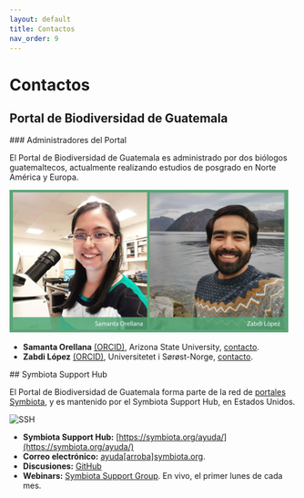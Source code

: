```yaml
---
layout: default
title: Contactos 
nav_order: 9
---
```

# Contactos

## Portal de Biodiversidad de Guatemala

<div class="code-example" markdown="1">
### Administradores del Portal

El Portal de Biodiversidad de Guatemala es administrado por dos biólogos guatemaltecos, actualmente realizando estudios de posgrado en Norte América y Europa.

<img src="https://github.com/GuatemalaPortal/guatemalaportal.github.io/blob/main/static/portal/AdministradoresPBG.jpg?raw=true" alt="Administradores Portal de Biodiversidad" width="490" height="250">

- **Samanta Orellana** [(ORCID)](https://orcid.org/0000-0002-4098-5823), Arizona State University, [contacto](mailto:sorellana@asu.edu).
- **Zabdi López** [(ORCID)](https://orcid.org/0000-0003-0449-7352), Universitetet i Sørøst-Norge, [contacto](mailto:zabdi@alumni.uvg.edu.gt).
</div>

<div class="code-example" markdown="1">
## Symbiota Support Hub

El Portal de Biodiversidad de Guatemala forma parte de la red de [portales Symbiota](https://symbiota.org/symbiota-portals), y es mantenido por el Symbiota Support Hub, en Estados Unidos.

<img src="https://symbiota.org/wp-content/uploads/SSHub_PNG-768x415.png" alt="SSH" width="470" height="250">

- **Symbiota Support Hub:** [https://symbiota.org/ayuda/](https://symbiota.org/ayuda/)
- **Correo electrónico:** [ayuda[arroba]symbiota.org](mailto:ayuda@symbiota.org).
- **Discusiones:** [GitHub](https://github.com/BioKIC/symbiota-docs/discussions)
- **Webinars:** [Symbiota Support Group](https://www.idigbio.org/content/symbiota-support-group). En vivo, el primer lunes de cada mes.
</div>
